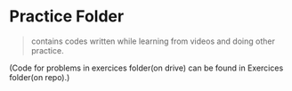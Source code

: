 # Practice Folder

> contains codes written while learning from videos and doing other practice.

(Code for problems in exercices folder(on drive) can be found in Exercices folder(on repo).)